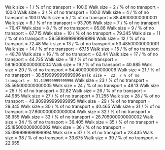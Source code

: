 Walk size =  1  / % of no transport =  100.0
Walk size =  2  / % of no transport =  100.0
Walk size =  3  / % of no transport =  100.0
Walk size =  4  / % of no transport =  100.0
Walk size =  5  / % of no transport =  88.46000000000001
Walk size =  6  / % of no transport =  93.705
Walk size =  7  / % of no transport =  76.47
Walk size =  8  / % of no transport =  85.88
Walk size =  9  / % of no transport =  67.715
Walk size =  10  / % of no transport =  79.345
Walk size =  11  / % of no transport =  59.589999999999996
Walk size =  12  / % of no transport =  72.48
Walk size =  13  / % of no transport =  53.48500000000001
Walk size =  14  / % of no transport =  67.15
Walk size =  15  / % of no transport =  48.78
Walk size =  16  / % of no transport =  62.44
Walk size =  17  / % of no transport =  44.725
Walk size =  18  / % of no transport =  58.160000000000004
Walk size =  19  / % of no transport =  40.985
Walk size =  20  / % of no transport =  54.400000000000006
Walk size =  21  / % of no transport =  38.519999999999996
`Walk size =  22  / % of no transport =  51.449999999999996`
Walk size =  23  / % of no transport =  35.565000000000005
Walk size =  24  / % of no transport =  48.13
Walk size =  25  / % of no transport =  32.82
Walk size =  26  / % of no transport =  44.985
Walk size =  27  / % of no transport =  31.255
Walk size =  28  / % of no transport =  42.809999999999995
Walk size =  29  / % of no transport =  29.345
Walk size =  30  / % of no transport =  40.465
Walk size =  31  / % of no transport =  27.800000000000004
Walk size =  32  / % of no transport =  38.955
Walk size =  33  / % of no transport =  26.705000000000002
Walk size =  34  / % of no transport =  36.405
Walk size =  35  / % of no transport =  25.185000000000002
Walk size =  36  / % of no transport =  35.099999999999994
Walk size =  37  / % of no transport =  23.435
Walk size =  38  / % of no transport =  33.675
Walk size =  39  / % of no transport =  22.655
